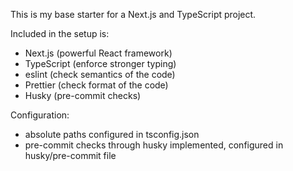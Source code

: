 This is my base starter for a Next.js and TypeScript project.

Included in the setup is:

- Next.js (powerful React framework)
- TypeScript (enforce stronger typing)
- eslint (check semantics of the code)
- Prettier (check format of the code)
- Husky (pre-commit checks)

Configuration:

- absolute paths configured in tsconfig.json
- pre-commit checks through husky implemented, configured in husky/pre-commit file
